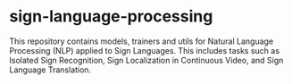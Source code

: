 # sign-language-processing
This repository contains models, trainers and utils for Natural Language Processing (NLP) applied to Sign Languages. This includes tasks such as Isolated Sign Recognition, Sign Localization in Continuous Video, and Sign Language Translation.
